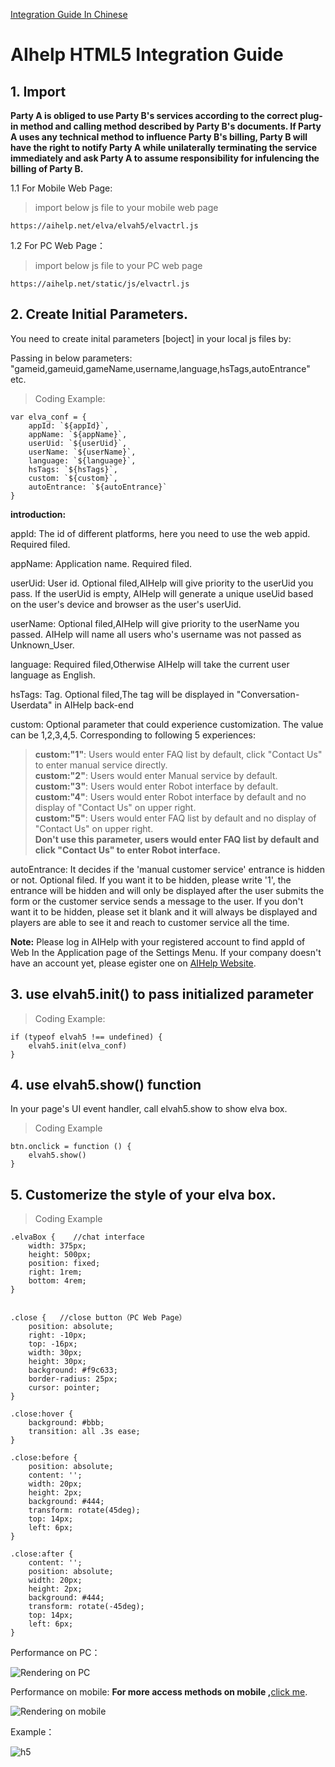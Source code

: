 [Integration Guide In Chinese](https://github.com/AI-HELP/H5-access-stable/blob/master/README_CN.md)

# AIhelp HTML5 Integration Guide
## 1. Import

**Party A is obliged to use Party B's services according to the correct plug-in method and calling method described by Party B's documents. If Party A uses any technical method to influence Party B's billing, Party B will have the right to notify Party A while unilaterally terminating the service immediately and ask Party A to assume responsibility for infulencing the billing of Party B.**<br />

1.1 For Mobile Web Page:
>import below js file to your mobile web page

	https://aihelp.net/elva/elvah5/elvactrl.js
	
1.2 For PC Web Page： 
>import below js file to your PC web page

	https://aihelp.net/static/js/elvactrl.js
	
## 2. Create Initial Parameters.

You need to create inital parameters [boject] in your local js files by:

Passing in below parameters: 
"gameid,gameuid,gameName,username,language,hsTags,autoEntrance" etc. 

>Coding Example:

	var elva_conf = {
		appId: `${appId}`,
		appName: `${appName}`,
		userUid: `${userUid}`,
		userName: `${userName}`,
		language: `${language}`,
		hsTags: `${hsTags}`,
		custom: `${custom}`,
		autoEntrance: `${autoEntrance}`
	}  
    
**introduction:**<br />

appId: The id of different platforms, here you need to use the web appid. Required filed.<br />

appName: Application name. Required filed.<br />

userUid: User id. Optional filed,AIHelp will give priority to the userUid you pass. If the userUid is empty, AIHelp will generate a unique useUid based on the user's device and browser as the user's userUid.<br />

userName: Optional filed,AIHelp will give priority to the userName you passed. AIHelp will name all users who's username was not passed as Unknown_User.<br />

language: Required filed,Otherwise AIHelp will take the current user language as English.<br />

hsTags: Tag. Optional filed,The tag will be displayed in "Conversation-Userdata" in AIHelp back-end<br />

custom: Optional parameter that could experience customization.  The value can be 1,2,3,4,5. Corresponding to following 5 experiences: <br />

> **custom:"1"**: Users would enter FAQ list by default, click "Contact Us" to enter manual service directly.<br />
> **custom:"2"**: Users would enter Manual service by default.<br />
> **custom:"3"**: Users would enter Robot interface by default.<br />
> **custom:"4"**: Users would enter Robot interface by default and no display of "Contact Us" on upper right.<br />
> **custom:"5"**: Users would enter FAQ list by default and no display of "Contact Us" on upper right.<br />
> **Don't use this parameter, users would enter FAQ list by default and click "Contact Us" to enter Robot interface.**

autoEntrance: It decides if the 'manual customer service' entrance is hidden or not. Optional filed. If you want it to be hidden, please write '1', the entrance will be hidden and will only be displayed after the user submits the form or the customer service sends a message to the user. If you don't want it to be hidden, please set it blank and it will always be displayed and players are able to see it and reach to customer service all the time.


**Note:** Please log in AIHelp with your registered account to find appId of Web In the Application page of the Settings Menu. If your company doesn't have an account yet, please egister one on [AIHelp Website](http://aihelp.net/index.html). 

## 3.	use elvah5.init() to pass initialized parameter

>Coding Example:

	if (typeof elvah5 !== undefined) { 
		elvah5.init(elva_conf)     
	} 
  
## 4. use elvah5.show() function

In your page's UI event handler, call elvah5.show to show elva box.

> Coding Example

	btn.onclick = function () { 
		elvah5.show()  
	}

## 5. Customerize the style of your elva box.  
> Coding Example


	.elvaBox {    //chat interface 
		width: 375px;
		height: 500px;
		position: fixed;
		right: 1rem;
		bottom: 4rem;
	}


	.close {   //close button（PC Web Page）
		position: absolute;
		right: -10px;
		top: -16px;
		width: 30px;
		height: 30px;
		background: #f9c633;
		border-radius: 25px;
		cursor: pointer;
	}
	
	.close:hover { 
		background: #bbb;
		transition: all .3s ease;
	}

	.close:before {
		position: absolute;
		content: '';
		width: 20px;
		height: 2px;
		background: #444;
		transform: rotate(45deg);
		top: 14px;
		left: 6px;
	}

	.close:after {
		content: '';
		position: absolute;
		width: 20px;
		height: 2px;
		background: #444;
		transform: rotate(-45deg);
		top: 14px;
		left: 6px;
	}

Performance on PC：

![Rendering on PC](https://github.com/AIHELP-NET/Pictures/blob/master/AIHelp-H5-on-PC(1).jpg "h5")

Performance on mobile:        **For more access methods on mobile ,**[click me](https://github.com/AI-HELP/H5-access-stable/blob/master/more_reference_EN.md).

![Rendering on mobile](https://github.com/AIHELP-NET/Pictures/blob/master/AIHelp-H5-on-mobile(1).jpg "h5")

Example：

![h5](https://github.com/AIHELP-NET/Pictures/blob/master/AIHelpH5.jpg "h5")
